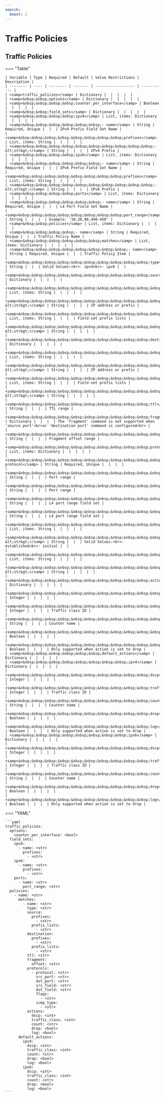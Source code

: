 ```yaml
---
search:
  boost: 2
---
```


# Traffic Policies
## Traffic Policies



=== "Table"

    | Variable | Type | Required | Default | Value Restrictions | Description |
    | -------- | ---- | -------- | ------- | ------------------ | ----------- |
    | <samp>traffic_policies</samp> | Dictionary |  |  |  |  |
    | <samp>&nbsp;&nbsp;options</samp> | Dictionary |  |  |  |  |
    | <samp>&nbsp;&nbsp;&nbsp;&nbsp;counter_per_interface</samp> | Boolean |  |  |  |  |
    | <samp>&nbsp;&nbsp;field_sets</samp> | Dictionary |  |  |  |  |
    | <samp>&nbsp;&nbsp;&nbsp;&nbsp;ipv4</samp> | List, items: Dictionary |  |  |  |  |
    | <samp>&nbsp;&nbsp;&nbsp;&nbsp;&nbsp;&nbsp;- name</samp> | String | Required, Unique |  |  | IPv4 Prefix Field Set Name |
    | <samp>&nbsp;&nbsp;&nbsp;&nbsp;&nbsp;&nbsp;&nbsp;&nbsp;prefixes</samp> | List, items: String |  |  |  |  |
    | <samp>&nbsp;&nbsp;&nbsp;&nbsp;&nbsp;&nbsp;&nbsp;&nbsp;&nbsp;&nbsp;- &lt;str&gt;</samp> | String |  |  |  | IPv4 Prefix |
    | <samp>&nbsp;&nbsp;&nbsp;&nbsp;ipv6</samp> | List, items: Dictionary |  |  |  |  |
    | <samp>&nbsp;&nbsp;&nbsp;&nbsp;&nbsp;&nbsp;- name</samp> | String | Required, Unique |  |  | IPv6 Prefix Field Set Name |
    | <samp>&nbsp;&nbsp;&nbsp;&nbsp;&nbsp;&nbsp;&nbsp;&nbsp;prefixes</samp> | List, items: String |  |  |  |  |
    | <samp>&nbsp;&nbsp;&nbsp;&nbsp;&nbsp;&nbsp;&nbsp;&nbsp;&nbsp;&nbsp;- &lt;str&gt;</samp> | String |  |  |  | IPv6 Prefix |
    | <samp>&nbsp;&nbsp;&nbsp;&nbsp;ports</samp> | List, items: Dictionary |  |  |  |  |
    | <samp>&nbsp;&nbsp;&nbsp;&nbsp;&nbsp;&nbsp;- name</samp> | String | Required, Unique |  |  | L4 Port Field Set Name |
    | <samp>&nbsp;&nbsp;&nbsp;&nbsp;&nbsp;&nbsp;&nbsp;&nbsp;port_range</samp> | String |  |  |  | Example: '10,20,80,440-450' |
    | <samp>&nbsp;&nbsp;policies</samp> | List, items: Dictionary |  |  |  |  |
    | <samp>&nbsp;&nbsp;&nbsp;&nbsp;- name</samp> | String | Required, Unique |  |  | Traffic Policy Name |
    | <samp>&nbsp;&nbsp;&nbsp;&nbsp;&nbsp;&nbsp;matches</samp> | List, items: Dictionary |  |  |  |  |
    | <samp>&nbsp;&nbsp;&nbsp;&nbsp;&nbsp;&nbsp;&nbsp;&nbsp;- name</samp> | String | Required, Unique |  |  | Traffic Policy Item |
    | <samp>&nbsp;&nbsp;&nbsp;&nbsp;&nbsp;&nbsp;&nbsp;&nbsp;&nbsp;&nbsp;type</samp> | String |  |  | Valid Values:<br>- ipv4<br>- ipv6 |  |
    | <samp>&nbsp;&nbsp;&nbsp;&nbsp;&nbsp;&nbsp;&nbsp;&nbsp;&nbsp;&nbsp;source</samp> | Dictionary |  |  |  |  |
    | <samp>&nbsp;&nbsp;&nbsp;&nbsp;&nbsp;&nbsp;&nbsp;&nbsp;&nbsp;&nbsp;&nbsp;&nbsp;prefixes</samp> | List, items: String |  |  |  |  |
    | <samp>&nbsp;&nbsp;&nbsp;&nbsp;&nbsp;&nbsp;&nbsp;&nbsp;&nbsp;&nbsp;&nbsp;&nbsp;&nbsp;&nbsp;- &lt;str&gt;</samp> | String |  |  |  | IP address or prefix |
    | <samp>&nbsp;&nbsp;&nbsp;&nbsp;&nbsp;&nbsp;&nbsp;&nbsp;&nbsp;&nbsp;&nbsp;&nbsp;prefix_lists</samp> | List, items: String |  |  |  | Field-set prefix lists |
    | <samp>&nbsp;&nbsp;&nbsp;&nbsp;&nbsp;&nbsp;&nbsp;&nbsp;&nbsp;&nbsp;&nbsp;&nbsp;&nbsp;&nbsp;- &lt;str&gt;</samp> | String |  |  |  |  |
    | <samp>&nbsp;&nbsp;&nbsp;&nbsp;&nbsp;&nbsp;&nbsp;&nbsp;&nbsp;&nbsp;destination</samp> | Dictionary |  |  |  |  |
    | <samp>&nbsp;&nbsp;&nbsp;&nbsp;&nbsp;&nbsp;&nbsp;&nbsp;&nbsp;&nbsp;&nbsp;&nbsp;prefixes</samp> | List, items: String |  |  |  |  |
    | <samp>&nbsp;&nbsp;&nbsp;&nbsp;&nbsp;&nbsp;&nbsp;&nbsp;&nbsp;&nbsp;&nbsp;&nbsp;&nbsp;&nbsp;- &lt;str&gt;</samp> | String |  |  |  | IP address or prefix |
    | <samp>&nbsp;&nbsp;&nbsp;&nbsp;&nbsp;&nbsp;&nbsp;&nbsp;&nbsp;&nbsp;&nbsp;&nbsp;prefix_lists</samp> | List, items: String |  |  |  | Field-set prefix lists |
    | <samp>&nbsp;&nbsp;&nbsp;&nbsp;&nbsp;&nbsp;&nbsp;&nbsp;&nbsp;&nbsp;&nbsp;&nbsp;&nbsp;&nbsp;- &lt;str&gt;</samp> | String |  |  |  |  |
    | <samp>&nbsp;&nbsp;&nbsp;&nbsp;&nbsp;&nbsp;&nbsp;&nbsp;&nbsp;&nbsp;ttl</samp> | String |  |  |  | TTL range |
    | <samp>&nbsp;&nbsp;&nbsp;&nbsp;&nbsp;&nbsp;&nbsp;&nbsp;&nbsp;&nbsp;fragment</samp> | Dictionary |  |  |  | The 'fragment' command is not supported when 'source port'<br>or 'destination port' command is configured<br> |
    | <samp>&nbsp;&nbsp;&nbsp;&nbsp;&nbsp;&nbsp;&nbsp;&nbsp;&nbsp;&nbsp;&nbsp;&nbsp;offset</samp> | String |  |  |  | Fragment offset range |
    | <samp>&nbsp;&nbsp;&nbsp;&nbsp;&nbsp;&nbsp;&nbsp;&nbsp;&nbsp;&nbsp;protocols</samp> | List, items: Dictionary |  |  |  |  |
    | <samp>&nbsp;&nbsp;&nbsp;&nbsp;&nbsp;&nbsp;&nbsp;&nbsp;&nbsp;&nbsp;&nbsp;&nbsp;- protocol</samp> | String | Required, Unique |  |  |  |
    | <samp>&nbsp;&nbsp;&nbsp;&nbsp;&nbsp;&nbsp;&nbsp;&nbsp;&nbsp;&nbsp;&nbsp;&nbsp;&nbsp;&nbsp;src_port</samp> | String |  |  |  | Port range |
    | <samp>&nbsp;&nbsp;&nbsp;&nbsp;&nbsp;&nbsp;&nbsp;&nbsp;&nbsp;&nbsp;&nbsp;&nbsp;&nbsp;&nbsp;dst_port</samp> | String |  |  |  | Port range |
    | <samp>&nbsp;&nbsp;&nbsp;&nbsp;&nbsp;&nbsp;&nbsp;&nbsp;&nbsp;&nbsp;&nbsp;&nbsp;&nbsp;&nbsp;src_field</samp> | String |  |  |  | L4 port range field set |
    | <samp>&nbsp;&nbsp;&nbsp;&nbsp;&nbsp;&nbsp;&nbsp;&nbsp;&nbsp;&nbsp;&nbsp;&nbsp;&nbsp;&nbsp;dst_field</samp> | String |  |  |  | L4 port range field set |
    | <samp>&nbsp;&nbsp;&nbsp;&nbsp;&nbsp;&nbsp;&nbsp;&nbsp;&nbsp;&nbsp;&nbsp;&nbsp;&nbsp;&nbsp;flags</samp> | List, items: String |  |  |  |  |
    | <samp>&nbsp;&nbsp;&nbsp;&nbsp;&nbsp;&nbsp;&nbsp;&nbsp;&nbsp;&nbsp;&nbsp;&nbsp;&nbsp;&nbsp;&nbsp;&nbsp;- &lt;str&gt;</samp> | String |  |  | Valid Values:<br>- established<br>- initial |  |
    | <samp>&nbsp;&nbsp;&nbsp;&nbsp;&nbsp;&nbsp;&nbsp;&nbsp;&nbsp;&nbsp;&nbsp;&nbsp;&nbsp;&nbsp;icmp_type</samp> | List, items: String |  |  |  |  |
    | <samp>&nbsp;&nbsp;&nbsp;&nbsp;&nbsp;&nbsp;&nbsp;&nbsp;&nbsp;&nbsp;&nbsp;&nbsp;&nbsp;&nbsp;&nbsp;&nbsp;- &lt;str&gt;</samp> | String |  |  |  |  |
    | <samp>&nbsp;&nbsp;&nbsp;&nbsp;&nbsp;&nbsp;&nbsp;&nbsp;&nbsp;&nbsp;actions</samp> | Dictionary |  |  |  |  |
    | <samp>&nbsp;&nbsp;&nbsp;&nbsp;&nbsp;&nbsp;&nbsp;&nbsp;&nbsp;&nbsp;&nbsp;&nbsp;dscp</samp> | Integer |  |  |  |  |
    | <samp>&nbsp;&nbsp;&nbsp;&nbsp;&nbsp;&nbsp;&nbsp;&nbsp;&nbsp;&nbsp;&nbsp;&nbsp;traffic_class</samp> | Integer |  |  |  | Traffic class ID |
    | <samp>&nbsp;&nbsp;&nbsp;&nbsp;&nbsp;&nbsp;&nbsp;&nbsp;&nbsp;&nbsp;&nbsp;&nbsp;count</samp> | String |  |  |  | Counter name |
    | <samp>&nbsp;&nbsp;&nbsp;&nbsp;&nbsp;&nbsp;&nbsp;&nbsp;&nbsp;&nbsp;&nbsp;&nbsp;drop</samp> | Boolean |  |  |  |  |
    | <samp>&nbsp;&nbsp;&nbsp;&nbsp;&nbsp;&nbsp;&nbsp;&nbsp;&nbsp;&nbsp;&nbsp;&nbsp;log</samp> | Boolean |  |  |  | Only supported when action is set to drop |
    | <samp>&nbsp;&nbsp;&nbsp;&nbsp;&nbsp;&nbsp;default_actions</samp> | Dictionary |  |  |  |  |
    | <samp>&nbsp;&nbsp;&nbsp;&nbsp;&nbsp;&nbsp;&nbsp;&nbsp;ipv4</samp> | Dictionary |  |  |  |  |
    | <samp>&nbsp;&nbsp;&nbsp;&nbsp;&nbsp;&nbsp;&nbsp;&nbsp;&nbsp;&nbsp;dscp</samp> | Integer |  |  |  |  |
    | <samp>&nbsp;&nbsp;&nbsp;&nbsp;&nbsp;&nbsp;&nbsp;&nbsp;&nbsp;&nbsp;traffic_class</samp> | Integer |  |  |  | Traffic class ID |
    | <samp>&nbsp;&nbsp;&nbsp;&nbsp;&nbsp;&nbsp;&nbsp;&nbsp;&nbsp;&nbsp;count</samp> | String |  |  |  | Counter name |
    | <samp>&nbsp;&nbsp;&nbsp;&nbsp;&nbsp;&nbsp;&nbsp;&nbsp;&nbsp;&nbsp;drop</samp> | Boolean |  |  |  |  |
    | <samp>&nbsp;&nbsp;&nbsp;&nbsp;&nbsp;&nbsp;&nbsp;&nbsp;&nbsp;&nbsp;log</samp> | Boolean |  |  |  | Only supported when action is set to drop |
    | <samp>&nbsp;&nbsp;&nbsp;&nbsp;&nbsp;&nbsp;&nbsp;&nbsp;ipv6</samp> | Dictionary |  |  |  |  |
    | <samp>&nbsp;&nbsp;&nbsp;&nbsp;&nbsp;&nbsp;&nbsp;&nbsp;&nbsp;&nbsp;dscp</samp> | Integer |  |  |  |  |
    | <samp>&nbsp;&nbsp;&nbsp;&nbsp;&nbsp;&nbsp;&nbsp;&nbsp;&nbsp;&nbsp;traffic_class</samp> | Integer |  |  |  | Traffic class ID |
    | <samp>&nbsp;&nbsp;&nbsp;&nbsp;&nbsp;&nbsp;&nbsp;&nbsp;&nbsp;&nbsp;count</samp> | String |  |  |  | Counter name |
    | <samp>&nbsp;&nbsp;&nbsp;&nbsp;&nbsp;&nbsp;&nbsp;&nbsp;&nbsp;&nbsp;drop</samp> | Boolean |  |  |  |  |
    | <samp>&nbsp;&nbsp;&nbsp;&nbsp;&nbsp;&nbsp;&nbsp;&nbsp;&nbsp;&nbsp;log</samp> | Boolean |  |  |  | Only supported when action is set to drop |

=== "YAML"

    ```yaml
    traffic_policies:
      options:
        counter_per_interface: <bool>
      field_sets:
        ipv4:
          - name: <str>
            prefixes:
              - <str>
        ipv6:
          - name: <str>
            prefixes:
              - <str>
        ports:
          - name: <str>
            port_range: <str>
      policies:
        - name: <str>
          matches:
            - name: <str>
              type: <str>
              source:
                prefixes:
                  - <str>
                prefix_lists:
                  - <str>
              destination:
                prefixes:
                  - <str>
                prefix_lists:
                  - <str>
              ttl: <str>
              fragment:
                offset: <str>
              protocols:
                - protocol: <str>
                  src_port: <str>
                  dst_port: <str>
                  src_field: <str>
                  dst_field: <str>
                  flags:
                    - <str>
                  icmp_type:
                    - <str>
              actions:
                dscp: <int>
                traffic_class: <int>
                count: <str>
                drop: <bool>
                log: <bool>
          default_actions:
            ipv4:
              dscp: <int>
              traffic_class: <int>
              count: <str>
              drop: <bool>
              log: <bool>
            ipv6:
              dscp: <int>
              traffic_class: <int>
              count: <str>
              drop: <bool>
              log: <bool>
    ```
